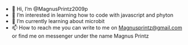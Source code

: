 - 👋 Hi, I’m @MagnusPrintz2009p
- 👀 I’m interested in learning how to code with javascript and phyton
- 🌱 I’m currently learning about microbit
- 📫 How to reach me you can write to me on Magnusprintz@gmail.com or find me on messenger under the name Magnus Printz

<!---
MagnusPrintz2009p/MagnusPrintz2009p is a ✨ special ✨ repository because its `README.md` (this file) appears on your GitHub profile.
You can click the Preview link to take a look at your changes.
--->
